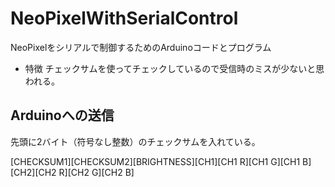# NeoPixelWithSerialControl

NeoPixelをシリアルで制御するためのArduinoコードとプログラム

* 特徴
チェックサムを使ってチェックしているので受信時のミスが少ないと思われる。

## Arduinoへの送信
先頭に2バイト（符号なし整数）のチェックサムを入れている。

[CHECKSUM1][CHECKSUM2][BRIGHTNESS][CH1][CH1 R][CH1 G][CH1 B][CH2][CH2 R][CH2 G][CH2 B]
